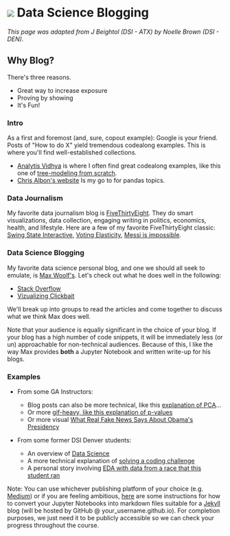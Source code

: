 # ![](https://ga-dash.s3.amazonaws.com/production/assets/logo-9f88ae6c9c3871690e33280fcf557f33.png) Data Science Blogging
*This page was adapted from J Beightol (DSI - ATX) by Noelle Brown (DSI - DEN).*

## Why Blog?

There's three reasons.

- Great way to increase exposure
- Proving by showing
- It's Fun!

### Intro

As a first and foremost (and, sure, copout example): Google is your friend. Posts of "How to do X" yield tremendous codealong examples. This is where you'll find well-established collections.

- [Analytis Vidhya](https://www.analyticsvidhya.com) is where I often find great codealong examples, like this one of [tree-modeling from scratch](https://www.analyticsvidhya.com/blog/2016/04/complete-tutorial-tree-based-modeling-scratch-in-python/).
- [Chris Albon's website](https://chrisalbon.com/#articles) Is my go to for pandas topics.

### Data Journalism

My favorite data journalism blog is [FiveThirtyEight](fivethirtyeight.com). They do smart visualizations, data collection, engaging writing in politics, economics, health, and lifestyle. Here are a few of my favorite FiveThirtyEight classic: [Swing State Interactive](http://www.nytimes.com/interactive/2012/10/15/us/politics/swing-history.html?_r=0), [Voting Elasticity](http://fivethirtyeight.com/features/swing-voters-and-elastic-states/), [Messi is impossible](http://fivethirtyeight.com/features/lionel-messi-is-impossible/).

### Data Science Blogging

My favorite data science personal blog, and one we should all seek to emulate, is [Max Woolf's](http://minimaxir.com/). Let's check out what he does well in the following:

- [Stack Overflow](https://minimaxir.com/2018/02/stack-overflow-questions/)
- [Vizualizing Clickbait](https://minimaxir.com/2015/01/linkbait/)

We'll break up into groups to read the articles and come together to discuss what we think Max does well.

Note that your audience is equally significant in the choice of your blog. If your blog has a high number of code snippets, it will be immediately less (or un) approachable for non-technical audiences. Because of this, I like the way Max provides __both__ a Jupyter Notebook and written write-up for his blogs.

### Examples

- From some GA Instructors:
  - Blog posts can also be more technical, like this [explanation of PCA](https://towardsdatascience.com/a-one-stop-shop-for-principal-component-analysis-5582fb7e0a9c)...
  - Or more [gif-heavy, like this explanation of p-values](https://towardsdatascience.com/people-are-talking-about-reproducibility-crises-and-p-values-and-i-feel-like-i-should-28b5d5fbe70a)
  - Or more visual [What Real Fake News Says About Obama's Presidency](https://hackernoon.com/what-real-fake-news-says-about-obamas-presidency-4bf42be71ff1)

- From some former DSI Denver students:
  - An overview of [Data Science](https://medium.com/@scottrosengrants/what-is-data-science-how-not-to-be-the-chandler-bing-of-all-your-friends-402abd3b8d64)
  - A more technical explanation of [solving a coding challenge](https://medium.com/@magnus.bigelow/computational-complexity-and-calculating-pi-dc5ed82467b6)
  - A personal story involving [EDA with data from a race that this student ran](https://medium.com/@mybiyani/plodder-i-have-pr-to-beat-now-f9b19bc995e3)


Note: You can use whichever publishing platform of your choice (e.g. [Medium](https://medium.com/)) or if you are feeling ambitious, [here](https://blomadam.github.io/tutorials/2017/04/09/ipynb-to-Jekyll-Post-tools.html) are some instructions for how to convert your Jupyter Notebooks into markdown files suitable for a [Jekyll](https://jekyllrb.com/) blog (will be hosted by GitHub @ your_username.github.io). For completion purposes, we just need it to be publicly accessible so we can check your progress throughout the course.
